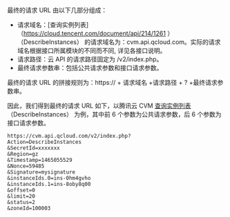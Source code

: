 最终的请求 URL 由以下几部分组成：
- 请求域名：[查询实例列表]（https://cloud.tencent.com/document/api/214/1261 ）（DescribeInstances） 的请求域名为：cvm.api.qcloud.com。实际的请求域名根据接口所属模块的不同而不同, 详见各接口说明。
- 请求路径：云 API 的请求路径固定为 /v2/index.php。
- 最终请求参数串：包括公共请求参数和接口请求参数。

最终的请求 URL 的拼接规则为：https:// + 请求域名 +请求路径 + ? +最终请求参数串。

因此，我们得到最终的请求 URL 如下，以腾讯云 CVM <a href="https://cloud.tencent.com/document/api/214/1261" title="查询实例列表">查询实例列表</a> （DescribeInstances） 为例，其中前 6 个参数为公共请求参数，后 6 个参数为接口请求参数。

```
https://cvm.api.qcloud.com/v2/index.php?
Action=DescribeInstances
&SecretId=xxxxxxx
&Region=gz
&Timestamp=1465055529
&Nonce=59485
&Signature=mysignature
&instanceIds.0=ins-0hm4gvho
&instanceIds.1=ins-8oby8q00
&offset=0
&limit=20
&status=2
&zoneId=100003
```
